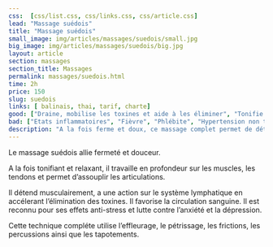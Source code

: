 ```yaml
---
css:  [css/list.css, css/links.css, css/article.css]
lead: "Massage suédois"
title: "Massage suédois"
small_image: img/articles/massages/suedois/small.jpg
big_image: img/articles/massages/suedois/big.jpg
layout: article
section: massages
section_title: Massages
permalink: massages/suedois.html
time: 2h
price: 150
slug: suedois
links: [ balinais, thai, tarif, charte]
good: ["Draine, mobilise les toxines et aide à les éliminer", "Tonifie et relance la circulation sanguine et lymphatique", "Apaise le système nerveux", "Détend musculairement en profondeur"]
bad: ["Etats inflammatoires", "Fièvre", "Phlébite", "Hypertension non traitée"]
description: "A la fois ferme et doux, ce massage complet permet de détendre les tensions musculaires et facilite le drainage et l'élimination des toxines."
---
```

Le massage suédois allie fermeté et douceur.

A la fois tonifiant et relaxant, il travaille en profondeur sur les
muscles, les tendons et permet d’assouplir les articulations.

Il détend musculairement, a une action sur le système
lymphatique en accélerant l’élimination des toxines.
Il favorise la circulation sanguine.
Il est reconnu pour ses effets anti-stress
et lutte contre l’anxiété et la dépression.

Cette technique compléte utilise l’effleurage, le pétrissage, les
frictions, les percussions ainsi que les tapotements.
